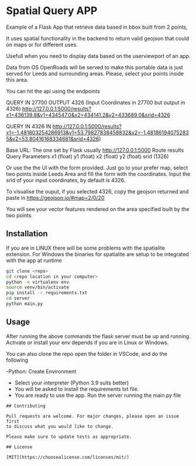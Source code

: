 # Spatial Query APP

Example of a Flask App that retrieve data based in bbox built from 2 points,

It uses spatial functionality in the backend to return valid geojson that could on maps
or for different uses.

Usefull when you need to display data based on the userviewport of an app.

Data from OS OpenRoads will be served
to make this portable data is just served for Leeds and surrounding areas.
Please, select your points inside this area.

You can hit the api using the endpoints

QUERY IN 27700 OUTPUT 4326 (Input Coordinates in 27700 but output in 4326)
http://127.0.0.1:5000/results?x1=436139.8&y1=434547.0&x2=434141.2&y2=433689.0&srid=4326

QUERY IN 4326 IN
http://127.0.0.1:5000/results?x1=-1.481803254286913&y1=53.79827838458832&x2=-1.481861940752835&y2=53.80416168334681&srid=4326)

Base URL:
The one set by Flask usually http://127.0.0.1:5000
Route
  results
Query Parameters 
  x1 (float)
  y1 (float)
  x2 (float)
  y2 (float)
  srid (1326)

Or use the the UI with the form provided.
Just go to your prefer map, select two points inside Leeds Area and fill the form with the coordinates.
Input the srid of your input coordinates, by default is 4326.

To visualise the ouput, if you selected 4326, copy the geojson returned and paste in https://geojson.io/#map=2/0/20

You will see your vector features rendered on the area specified built by the two points

## Installation

If you are in LINUX there will be some problems with the spatialite extension.
For Windows the binaries for spatialite are setup to be integrated with the app at runtime

```bash
git clone <repo>
cd <repo location in your computer>
python -m virtualenv env
source venv/bin/activate
pip install -r requirements.txt
cd server
python main.py

```

## Usage

After running the above commands the flask server must be up and running.
Activate or install your env depends if you are in Linux or Windows.

You can also clone the repo open the folder in VSCode, and do the following

-Python: Create Environment
- Select your interpreter (Python 3.9 suits better)
- You will be asked to install the requirements txt file.
- You are ready to use the app. Run the server running the main.py file
```
## Contributing

Pull requests are welcome. For major changes, please open an issue first
to discuss what you would like to change.

Please make sure to update tests as appropriate.

## License

[MIT](https://choosealicense.com/licenses/mit/)
```
